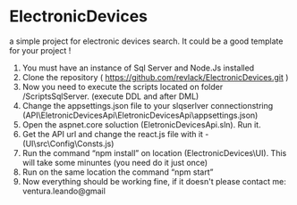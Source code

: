# ElectronicDevices
a simple project for electronic devices search. It could be a good template for your project ! 

1)	You must have an instance of Sql Server and Node.Js installed
2)	Clone the repository ( https://github.com/revlack/ElectronicDevices.git )
3)	Now you need to execute the scripts located on folder /ScriptsSqlServer. (execute DDL and after DML)
4)	Change the appsettings.json file to your slqserlver connectionstring (API\EletronicDevicesApi\EletronicDevicesApi\appsettings.json)
5)	Open the aspnet.core soluction (EletronicDevicesApi.sln). Run it.
6)	Get the API url and change the react.js file with it - (UI\src\Config\Consts.js)
7)	Run the command “npm install” on location (ElectronicDevices\UI). This will take some minuntes (you need do it just once)
8)	Run on the same location the command “npm start”
9)	Now everything should be working fine, if it doesn't please contact me: ventura.leando@gmail
